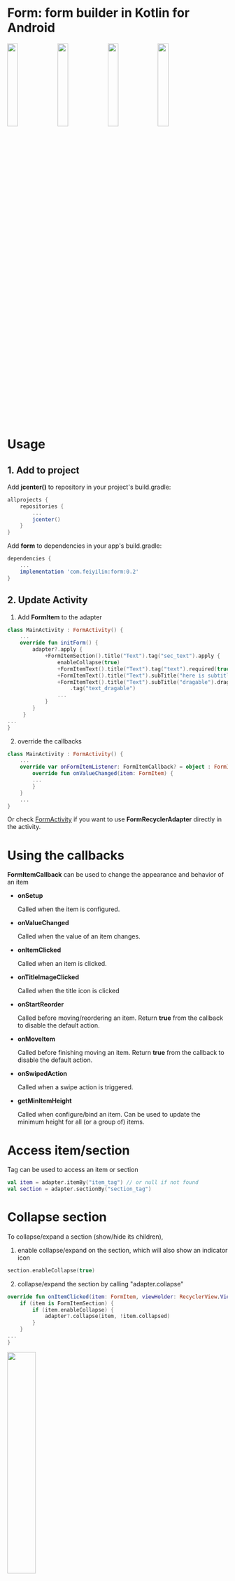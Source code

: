 # Form: form builder in Kotlin for Android

<img src="./images/image1.png" width="22%"> <img src="./images/image4.png" width="22%"> <img src="./images/image3.png" width="22%"> <img src="./images/image2.png" width="22%">

# Usage
## 1. Add to project
Add **jcenter()** to repository in your project's build.gradle:
```gradle
allprojects {
    repositories {
        ...
        jcenter()
    }
}
```

Add **form** to dependencies in your app's build.gradle:
```gradle
dependencies {
    ...
    implementation 'com.feiyilin:form:0.2'
}
```
## 2. Update Activity
1. Add **FormItem** to the adapter

```kotlin
class MainActivity : FormActivity() {
    ...
    override fun initForm() {
        adapter?.apply {
            +FormItemSection().title("Text").tag("sec_text").apply {
                enableCollapse(true)
                +FormItemText().title("Text").tag("text").required(true)
                +FormItemText().title("Text").subTitle("here is subtitle").tag("text_subtitle")
                +FormItemText().title("Text").subTitle("dragable").dragable(true)
                    .tag("text_dragable")
                ...
            }
        }
     }
...
}
```
2. override the callbacks
```kotlin
class MainActivity : FormActivity() {
    ...
    override var onFormItemListener: FormItemCallback? = object : FormItemCallback {
        override fun onValueChanged(item: FormItem) {
        ...
        }
    }
    ...
}
```
Or check [FormActivity](./form/src/main/java/com/feiyilin/form/FormActivity.kt) if you want to use **FormRecyclerAdapter** directly in the activity.

# Using the callbacks
**FormItemCallback** can be used to change the appearance and behavior of an item

* **onSetup**

    Called when the item is configured.

* **onValueChanged**

    Called when the value of an item changes.

* **onItemClicked**

    Called when an item is clicked.

* **onTitleImageClicked**

    Called when the title icon is clicked

* **onStartReorder**

    Called before moving/reordering an item. Return **true** from the callback to disable the default action.

* **onMoveItem**

    Called before finishing moving an item. Return **true** from the callback to disable the default action.

* **onSwipedAction**

    Called when a swipe action is triggered.

* **getMinItemHeight**

    Called when configure/bind an item. Can be used to update the minimum height for all (or a group of) items.

# Access item/section
Tag can be used to access an item or section
```kotlin
val item = adapter.itemBy("item_tag") // or null if not found
val section = adapter.sectionBy("section_tag")
```

# Collapse section
To collapse/expand a section (show/hide its children),
1. enable collapse/expand on the section, which will also show an indicator icon
```kotlin
section.enableCollapse(true)
```
2. collapse/expand the section by calling "adapter.collapse"
```kotlin
override fun onItemClicked(item: FormItem, viewHolder: RecyclerView.ViewHolder) {
    if (item is FormItemSection) {
        if (item.enableCollapse) {
            adapter?.collapse(item, !item.collapsed)
        }
    }
...
}
```
<img src="./images/collapse.gif" width="36%">

# Hide/show item/section
Call **adapter.hide** to dynamically show/hide item/section. If it is a section, it will hide the section item and all its visible children.

For example
```kotlin
// hide an item
adapter.itemBy("action")?.let {
    adapter.hide(it, true)
}
// hide a section
adapter.sectionBy("sec_date")?.let {
    adapter.hide(it, true)
}
```

<img src="./images/hide.gif" width="36%">

# Swipe actions
For each item, we can define the leading/left or trailing/right swipe actions (following the idea [here](https://stackoverflow.com/questions/44965278/recyclerview-itemtouchhelper-buttons-on-swipe/45062745#45062745)).
 For example
```kotlin
 FormItemNav().title("Swipe left with multiple actions").trailingSwipe(listOf(
                FormSwipeAction().title("Delete")
                                    .backgroundColor(ContextCompat.getColor(this, android.R.color.holo_red_light)),
                FormSwipeAction().title("Archive")
                                    .backgroundColor(ContextCompat.getColor(this, android.R.color.holo_blue_light)),
                FormSwipeAction().title("Mark as unread")
                                    .backgroundColor(ContextCompat.getColor(this, android.R.color.holo_green_light))
            )),
```
Once an action is triggered, **onSwipedAction** callback will be called
```kotlin
    override fun onSwipedAction(
            item: FormItem,
            action: FormSwipeAction,
            viewHolder: RecyclerView.ViewHolder
        ) {
            super.onSwipedAction(item, action, viewHolder)
            Toast.makeText(this@MainActivity, "${item.title}: ${action.title}", Toast.LENGTH_SHORT).show()
        }
```

<img src="./images/swipe.gif" width="36%">

# Built-in items
|      |      |
|------|------|
|Text|<img src="./images/item_text.png" width="36%">|
|Text area|<img src="./images/item_textarea.png" width="36%">|
|Switch|<img src="./images/item_switch.png" width="36%">|
|Radio|<img src="./images/item_radio.png" width="36%">|
|Nav|<img src="./images/item_nav.png" width="36%">|
|Action|<img src="./images/item_action.png" width="36%">|
|Date|<img src="./images/item_date.png" width="36%">|
|Select|<img src="./images/item_select.png" width="22%"> <img src="./images/item_choice.png" width="22%"> <img src="./images/item_picker.png" width="22%">|
|Picker inline|<img src="./images/item_picker_inline.png" width="36%">|
|Color|<img src="./images/item_color.png" width="36%">|

# Custom item
1. Design the layout of your item, e.g., **form_item_image.xml**
```xml
<?xml version="1.0" encoding="utf-8"?>

<androidx.constraintlayout.widget.ConstraintLayout
        xmlns:android="http://schemas.android.com/apk/res/android"
              xmlns:app="http://schemas.android.com/apk/res-auto"
              xmlns:tools="http://schemas.android.com/tools"
              android:layout_width="match_parent"
              android:layout_height="wrap_content"
              android:orientation="vertical">

    <androidx.cardview.widget.CardView
            android:id="@+id/profile_image_wrap"
            app:cardCornerRadius="63dp"
            android:layout_width="126dp"
            android:layout_height="126dp"
            android:layout_marginTop="9dp"
            android:layout_marginBottom="9dp"
            app:layout_constraintEnd_toEndOf="parent"
            app:layout_constraintStart_toStartOf="parent"
            app:layout_constraintTop_toTopOf="parent"
            android:layout_gravity="center_horizontal"
            app:cardBackgroundColor="#00FFFFFF">
        <ImageView
                android:id="@+id/formELementImage"
                android:layout_width="match_parent"
                android:layout_height="match_parent"
                android:adjustViewBounds="true"
                app:srcCompat="@drawable/form_image_placeholder"
                android:scaleType="fitCenter"/>
    </androidx.cardview.widget.CardView>

    <View
            android:layout_width="match_parent"
            android:layout_height="0.5dp"
            android:layout_marginTop="16dp"
            app:layout_constraintTop_toBottomOf="@+id/profile_image_wrap"
            android:background="#FFE0E0E0"/>
</androidx.constraintlayout.widget.ConstraintLayout>
```

2. Derive an item from **FormItem**,
```kotlin
open class FormItemImage : FormItem() {
    var image: Int = 0
}

fun <T : FormItemImage> T.image(image: Int) = apply {
    this.image = image
}
```

3. Derive a view holder class from **FormViewHolder**, and override **bind**
```kotlin
class FormImageViewHolder(inflater: LayoutInflater, resource: Int, parent: ViewGroup) :
    FormViewHolder(inflater, resource, parent) {
    private var imgView: ImageView? = null

    init {
        imgView = itemView.findViewById(R.id.formELementImage)
    }

    override fun bind(s: FormItem, listener: FormItemCallback?) {

        if (s is FormItemImage) {
            Picasso.get().load(s.image).fit().centerInside().into(imgView)

            imgView?.setOnClickListener {
                listener?.onValueChanged(s)
            }
        }
    }
}
```

4. Register the item with **registerViewHolder**
```kotlin
class MainActivity : FormActivity() {
    ...
    override fun initForm() {
        ...
        adapter?.registerViewHolder(
            FormItemImage::class.java,
            R.layout.form_item_image,
            FormImageViewHolder::class.java
        )
        ...
    }
}
```




